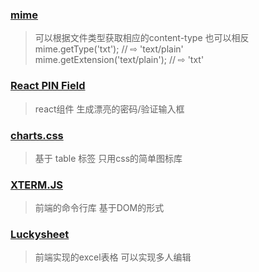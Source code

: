 
### [mime](https://github.com/broofa/mime)
> 可以根据文件类型获取相应的content-type 也可以相反  
mime.getType('txt');                    // ⇨ 'text/plain'  
mime.getExtension('text/plain');        // ⇨ 'txt'

### [React PIN Field](https://github.com/soywod/react-pin-field)
> react组件 生成漂亮的密码/验证输入框

### [charts.css](https://github.com/ChartsCSS/charts.css)
> 基于 table 标签 只用css的简单图标库

### [XTERM.JS](https://github.com/xtermjs/xterm.js)
> 前端的命令行库 基于DOM的形式

### [Luckysheet](https://github.com/mengshukeji/Luckysheet)
> 前端实现的excel表格 可以实现多人编辑